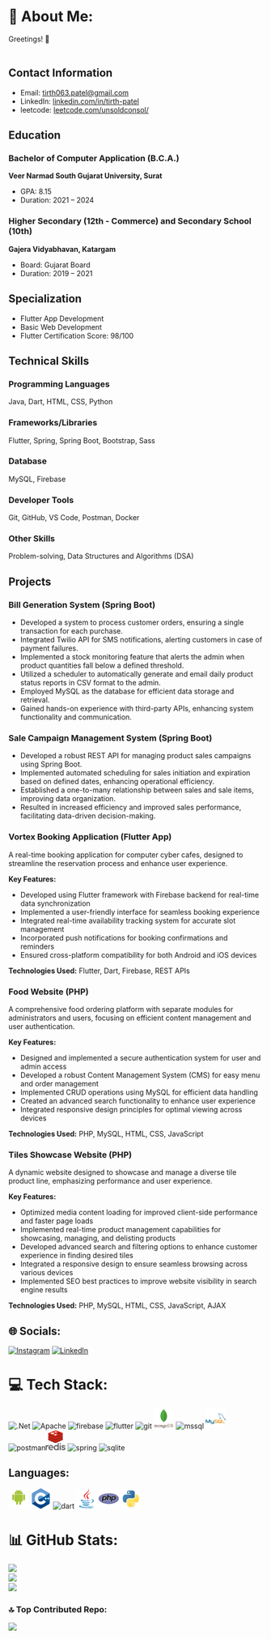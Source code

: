 # 💫 About Me:
Greetings! 👋<br/><br/>


## Contact Information
- Email: [tirth063.patel@gmail.com](mailto:tirth063.patel@gmail.com)
- LinkedIn: [linkedin.com/in/tirth-patel](https://www.linkedin.com/in/tirth-patel-420817263/)
- leetcode: [leetcode.com/unsoldconsol/](https://leetcode.com/unsoldconsol/)

## Education

### Bachelor of Computer Application (B.C.A.)
**Veer Narmad South Gujarat University, Surat**
- GPA: 8.15
- Duration: 2021 – 2024

### Higher Secondary (12th - Commerce) and Secondary School (10th)
**Gajera Vidyabhavan, Katargam**
- Board: Gujarat Board
- Duration: 2019 – 2021

## Specialization
- Flutter App Development
- Basic Web Development
- Flutter Certification Score: 98/100

## Technical Skills

### Programming Languages
Java, Dart, HTML, CSS, Python

### Frameworks/Libraries
Flutter, Spring, Spring Boot, Bootstrap, Sass

### Database
MySQL, Firebase

### Developer Tools
Git, GitHub, VS Code, Postman, Docker

### Other Skills
Problem-solving, Data Structures and Algorithms (DSA)

## Projects
### Bill Generation System (Spring Boot)
*  Developed a system to process customer orders, ensuring a single transaction for each purchase.		
*  Integrated Twilio API for SMS notifications, alerting customers in case of payment failures.
*  Implemented a stock monitoring feature that alerts the admin when product quantities fall below a defined threshold.
*  Utilized a scheduler to automatically generate and email daily product status reports in CSV format to the admin.
*  Employed MySQL as the database for efficient data storage and retrieval.	
*  Gained hands-on experience with third-party APIs, enhancing system functionality and communication.

 ### Sale Campaign Management System (Spring Boot)
*  Developed a robust REST API for managing product sales campaigns using Spring Boot.		
*  Implemented automated scheduling for sales initiation and expiration based on defined dates, enhancing operational efficiency.
*  Established a one-to-many relationship between sales and sale items, improving data organization.
*  Resulted in increased efficiency and improved sales performance, facilitating data-driven decision-making.


### Vortex Booking Application (Flutter App)
A real-time booking application for computer cyber cafes, designed to streamline the reservation process and enhance user experience.

**Key Features:**
- Developed using Flutter framework with Firebase backend for real-time data synchronization
- Implemented a user-friendly interface for seamless booking experience
- Integrated real-time availability tracking system for accurate slot management
- Incorporated push notifications for booking confirmations and reminders
- Ensured cross-platform compatibility for both Android and iOS devices

**Technologies Used:** Flutter, Dart, Firebase, REST APIs

### Food Website (PHP)
A comprehensive food ordering platform with separate modules for administrators and users, focusing on efficient content management and user authentication.

**Key Features:**
- Designed and implemented a secure authentication system for user and admin access
- Developed a robust Content Management System (CMS) for easy menu and order management
- Implemented CRUD operations using MySQL for efficient data handling
- Created an advanced search functionality to enhance user experience
- Integrated responsive design principles for optimal viewing across devices

**Technologies Used:** PHP, MySQL, HTML, CSS, JavaScript

### Tiles Showcase Website (PHP)
A dynamic website designed to showcase and manage a diverse tile product line, emphasizing performance and user experience.

**Key Features:**
- Optimized media content loading for improved client-side performance and faster page loads
- Implemented real-time product management capabilities for showcasing, managing, and delisting products
- Developed advanced search and filtering options to enhance customer experience in finding desired tiles
- Integrated a responsive design to ensure seamless browsing across various devices
- Implemented SEO best practices to improve website visibility in search engine results

**Technologies Used:** PHP, MySQL, HTML, CSS, JavaScript, AJAX


## 🌐 Socials:
[![Instagram](https://img.shields.io/badge/Instagram-%23E4405F.svg?logo=Instagram&logoColor=white)](https://instagram.com/tirth063) [![LinkedIn](https://img.shields.io/badge/LinkedIn-%230077B5.svg?logo=linkedin&logoColor=white)](https://linkedin.com/in/tirth-patel-420817263) 

# 💻 Tech Stack:
![.Net](https://img.shields.io/badge/.NET-5C2D91?style=for-the-badge&logo=.net&logoColor=white) ![Apache](https://img.shields.io/badge/apache-%23D42029.svg?style=for-the-badge&logo=apache&logoColor=white)
<img src="https://www.vectorlogo.zone/logos/firebase/firebase-icon.svg" alt="firebase" width="40" height="40"/> <img src="https://www.vectorlogo.zone/logos/flutterio/flutterio-icon.svg" alt="flutter" width="40" height="40"/> <img src="https://www.vectorlogo.zone/logos/git-scm/git-scm-icon.svg" alt="git" width="40" height="40"/>
<img src="https://raw.githubusercontent.com/devicons/devicon/master/icons/mongodb/mongodb-original-wordmark.svg" alt="mongodb" width="40" height="40"/>
<img src="https://www.svgrepo.com/show/303229/microsoft-sql-server-logo.svg" alt="mssql" width="40" height="40"/> <img src="https://raw.githubusercontent.com/devicons/devicon/master/icons/mysql/mysql-original-wordmark.svg" alt="mysql" width="40" height="40"/> 
<img src="https://www.vectorlogo.zone/logos/getpostman/getpostman-icon.svg" alt="postman" width="40" height="40"/><img src="https://raw.githubusercontent.com/devicons/devicon/master/icons/redis/redis-original-wordmark.svg" alt="redis" width="40" height="40"/>  <img src="https://www.vectorlogo.zone/logos/springio/springio-icon.svg" alt="spring" width="40" height="40"/>  <img src="https://www.vectorlogo.zone/logos/sqlite/sqlite-icon.svg" alt="sqlite" width="40" height="40"/> 

## Languages:
<p align="left"> 
<img src="https://raw.githubusercontent.com/devicons/devicon/master/icons/android/android-original-wordmark.svg" alt="android" width="40" height="40"/> 
<img src="https://raw.githubusercontent.com/devicons/devicon/master/icons/cplusplus/cplusplus-original.svg" alt="cplusplus" width="40" height="40"/> <img src="https://www.vectorlogo.zone/logos/dartlang/dartlang-icon.svg" alt="dart" width="40" height="40"/>  
<img src="https://raw.githubusercontent.com/devicons/devicon/master/icons/java/java-original.svg" alt="java" width="40" height="40"/> 
<img src="https://raw.githubusercontent.com/devicons/devicon/master/icons/php/php-original.svg" alt="php" width="40" height="40"/> <img src="https://raw.githubusercontent.com/devicons/devicon/master/icons/python/python-original.svg" alt="python" width="40" height="40"/>    </p>

# 📊 GitHub Stats:
![](https://github-readme-stats.vercel.app/api?username=tirth063&theme=dracula&hide_border=false&include_all_commits=false&count_private=false)<br/>
![](https://github-readme-streak-stats.herokuapp.com/?user=tirth063&theme=dracula&hide_border=false)<br/>
![](https://github-readme-stats.vercel.app/api/top-langs/?username=tirth063&theme=dracula&hide_border=false&include_all_commits=false&count_private=false&layout=compact)

### 🔝 Top Contributed Repo:
![](https://github-contributor-stats.vercel.app/api?username=tirth063&limit=5&theme=dark&combine_all_yearly_contributions=true)

